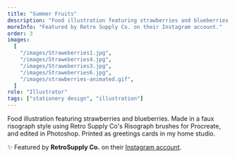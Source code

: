 ```yaml
---
title: "Summer Fruits"
description: "Food illustration featuring strawberries and blueberries. Made in a faux risograph style using Retro Supply Co's Risograph brushes for Procreate, and edited in Photoshop. Printed as greetings cards in my home studio."
moreInfo: "Featured by Retro Supply Co. on their Instagram account."
order: 3
images:
  [
    "/images/Straweberries1.jpg",
    "/images/Straweberries4.jpg",
    "/images/Straweberries3.jpg",
    "/images/Straweberries6.jpg",
    "/images/strawberries-animated.gif",
  ]
role: "Illustrator"
tags: ["stationery design", "illustration"]
---
```


Food illustration featuring strawberries and blueberries. Made in a faux risograph style using Retro Supply Co's Risograph brushes for Procreate, and edited in Photoshop. Printed as greetings cards in my home studio.

✨ Featured by **RetroSupply Co.** on their [Instagram account](https://www.instagram.com/p/C-gBeL7MBx4).
